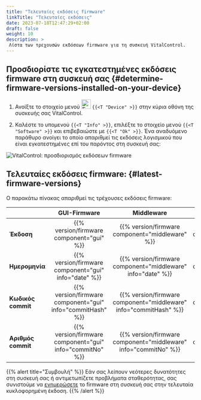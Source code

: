 ```yaml
---
title: "Τελευταίες εκδόσεις firmware"
linkTitle: "Τελευταίες εκδόσεις"
date: 2023-07-18T12:47:29+02:00
draft: false
weight: 10
description: >
 Λίστα των τρεχουσών εκδόσεων firmware για τη συσκευή VitalControl.
---
```


## Προσδιορίστε τις εγκατεστημένες εκδόσεις firmware στη συσκευή σας {#determine-firmware-versions-installed-on-your-device}

1. Ανοίξτε το στοιχείο μενού <img src="/icons/device.svg" width="25" align="bottom" alt="Συσκευή" /> `{{<T "Device" >}}` στην κύρια οθόνη της συσκευής σας VitalControl.

2. Καλέστε το υπομενού `{{<T "Info" >}}`, επιλέξτε το στοιχείο μενού `{{<T "Software" >}}` και επιβεβαιώστε με `{{<T "Ok" >}}`. Ένα αναδυόμενο παράθυρο ανοίγει το οποίο απαριθμεί τις εκδόσεις λογισμικού που είναι εγκατεστημένες επί του παρόντος στη συσκευή σας:

![VitalControl: προσδιορισμός εκδόσεων firmware](../images/firmware-versions.png "Εμφάνιση εκδόσεων firmware")

## Τελευταίες εκδόσεις firmware: {#latest-firmware-versions}

Ο παρακάτω πίνακας απαριθμεί τις τρέχουσες εκδόσεις firmware:

|                 | GUI-Firmware  | Middleware  | Bootloader |
|-----------------|:-------------:|:-----------:|:----------:|
| **Έκδοση**      | {{% version/firmware component="gui" %}} | {{% version/firmware component="middleware" %}} | {{% version/firmware component="bootloader" %}} |
| **Ημερομηνία**     | {{% version/firmware component="gui" info="date" %}}  | {{% version/firmware component="middleware" info="date" %}} | {{% version/firmware component="bootloader" info="date" %}} |
| **Κωδικός commit** | {{% version/firmware component="gui" info="commitHash" %}} | {{% version/firmware component="middleware" info="commitHash" %}} |  {{% version/firmware component="bootloader" info="commitHash" %}} |
| **Αριθμός commit**   | {{% version/firmware component="gui" info="commitNo" %}} | {{% version/firmware component="middleware" info="commitNo" %}} | {{% version/firmware component="bootloader" info="commitNo" %}}|

{{% alert title="Συμβουλή" %}}
Εάν σας λείπουν νεότερες δυνατότητες στη συσκευή σας ή αντιμετωπίζετε προβλήματα σταθερότητας, σας συνιστούμε να [ενημερώσετε](../update/) το firmware στη συσκευή σας στην τελευταία κυκλοφορημένη έκδοση.
{{% /alert %}}
